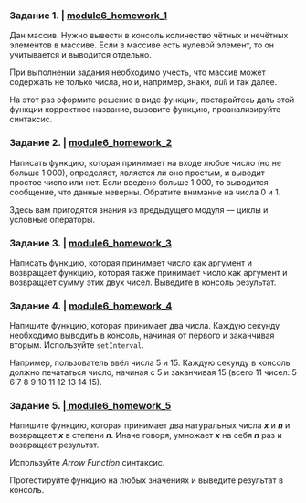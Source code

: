 ### Задание 1. | [module6_homework_1](module6_homework_1.js)

Дан массив. Нужно вывести в консоль количество чётных и нечётных элементов в массиве.
Если в массиве есть нулевой элемент, то он учитывается и выводится отдельно.

При выполнении задания необходимо учесть, что массив может содержать не только числа, но и, например, знаки, _null_ и так далее.

На этот раз оформите решение в виде функции, постарайтесь дать этой функции корректное название, вызовите функцию, проанализируйте синтаксис.

### Задание 2. | [module6_homework_2](module6_homework_2.js)
Написать функцию, которая принимает на входе любое число (но не больше 1 000), определяет, является ли оно простым,
и выводит простое число или нет. Если введено больше 1 000, то выводится сообщение,
что данные неверны. Обратите внимание на числа 0 и 1.

Здесь вам пригодятся знания из предыдущего модуля — циклы и условные операторы.

### Задание 3. | [module6_homework_3](module6_homework_3.js)
Написать функцию, которая принимает число как аргумент и возвращает функцию, 
которая также принимает число как аргумент и возвращает сумму этих двух чисел. Выведите в консоль результат.

### Задание 4. | [module6_homework_4](module6_homework_4.js)
Напишите функцию, которая принимает два числа. Каждую секунду необходимо выводить в консоль,
начиная от первого и заканчивая вторым. Используйте `setInterval`.

Например, пользователь ввёл числа 5 и 15. Каждую секунду в консоль должно печататься число,
начиная с 5 и заканчивая 15 (всего 11 чисел: 5 6 7 8 9 10 11 12 13 14 15).

### Задание 5. |[ module6_homework_5](module6_homework_5.js)
Напишите функцию, которая принимает два натуральных числа **_x_** и **_n_** и возвращает **_x_** в степени **_n_**.
Иначе говоря, умножает **_x_** на себя **_n_** раз и возвращает результат.

Используйте _Arrow Function_ синтаксис.

Протестируйте функцию на любых значениях и выведите результат в консоль.
